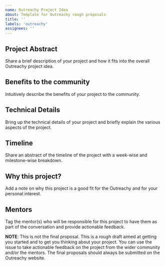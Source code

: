 ```yaml
---
name: Outreachy Project Idea
about: Template for Outreachy rough proposals
title: ''
labels: 'outreachy'
assignees: ''
---
```


## Project Abstract

Share a brief description of your project and how it fits into the overall Outreachy project idea.

## Benefits to the community

Intuitively describe the benefits of your project to the community.

## Technical Details

Bring up the technical details of your project and briefly explain the various aspects of the project.

## Timeline

Share an abstract of the timeline of the project with a week-wise and milestone-wise breakdown.

## Why this project?

Add a note on why this project is a good fit for the Outreachy and for your personal interest.

## Mentors

Tag the mentor(s) who will be responsible for this project to have them as part of the conversation and provide actionable feedback.

**NOTE**: This is not the final proposal. This is a rough draft aimed at getting you started and to get you thinking about your project. You can use the issue to take actionable feedback on the project from the wider community and/or the mentors. The final proposals should always be submitted on the Outreachy website.
